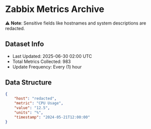 # Zabbix Metrics Archive

⚠️ **Note**: Sensitive fields like hostnames and system descriptions are redacted.

## Dataset Info
- Last Updated: 2025-06-30 02:00 UTC
- Total Metrics Collected: 983
- Update Frequency: Every (1) hour

## Data Structure
```json
{
    "host": "redacted",
    "metric": "CPU Usage",
    "value": "12.5",
    "units": "%",
    "timestamp": "2024-05-21T12:00:00"
}
```
